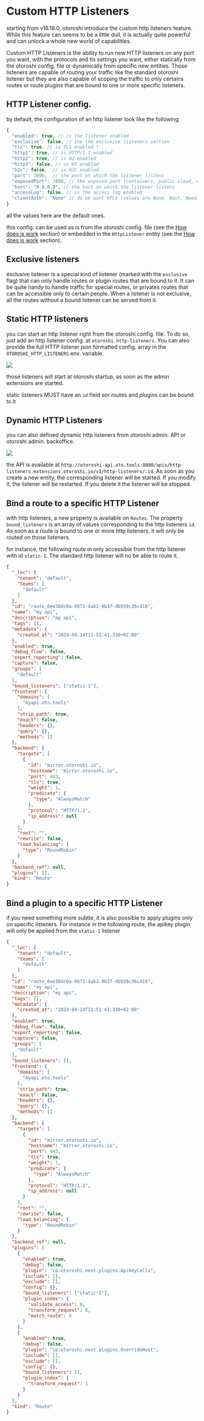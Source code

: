 # Custom HTTP Listeners

starting from v16.18.0, otoroshi introduce the custom http listeners feature. While this feature can seems to be a little dull, it is actually quite powerful and can unlock a whole new world of capabilities.

Custom HTTP Listeners is the ability to run new HTTP listeners on any port you want, with the protocols and tls settings you want, either statically from the otoroshi config. file or dynamically from specific new entities. Those listeners are capable of routing your traffic like the standard otoroshi listener but they are also capable of scoping the traffic to only certains routes or route plugins that are bound to one or more specific listeners.

## HTTP Listener config.

by default, the configuration of an http listener look like the following

```javascript
{
  "enabled": true, // is the listener enabled
  "exclusive": false, // the the exclusive listeners section
  "tls": true, // is TLS enabled ?
  "http1": true, // is HTTP/1.1 enabled
  "http2": true, // is H2 enabled
  "http3": false, // is H3 enabled
  "h2c": false,  // is H2C enabled
  "port": 7890,  // the port on which the listener listens
  "exposedPort": 7890, // the exposed port (containers, public cloud, etc ...)
  "host": "0.0.0.0", // the host on which the listener listens
  "accessLog": false, // is the access log enabled
  "clientAuth": "None" // do we want mTLS (values are None, Want, Need) ?
}
```

all the values here are the default ones.

this config. can be used as is from the otoroshi config. file (see the [How does is work](#static-http-listeners) section) or embedded in the `HttpListener` entity (see the [How does is work](#dynamic-http-listeners) section).

## Exclusive listeners

exclusive listener is a special kind of listener (marked with the `exclusive` flag) that can only handle routes or plugin routes that are bound to it. It can be quite handy to handle traffic for special routes, or privates routes that can be accessible only to certain people. When a listener is not exclusive, all the routes without a bound listener can be served from it.

## Static HTTP listeners

you can start an http listener right from the otoroshi config. file. To do so, just add an http listener config. at `otoroshi.http-listeners`. You can also provide the full HTTP listener json formatted config. array in the `OTOROSHI_HTTP_LISTENERS` env. variable.

<img src="../imgs/http-listener-static.png" />

those listeners will start at otoroshi startup, as soon as the admin extensions are started.

static listeners MUST have an `id` field sor routes and plugins can be bound to it

## Dynamic HTTP Listeners

you can also defined dynamic http listeners from otoroshi admin. API or otoroshi admin. backoffice.

<img src="../imgs/http-listener-dynamic.png" />

the API is available at `http://otoroshi-api.oto.tools:8080/apis/http-listeners.extensions.otoroshi.io/v1/http-listeners/:id`. As soon as you create a new entity, the corresponding listener will be started. If you modify it, the listener will be restarted. If you delete it the listener will be stopped. 

## Bind a route to a specific HTTP Listener

with http listeners, a new property is available on `Routes`. The property `bound_listeners` is an array of values corresponding to the http listeners `id`. As soon as a route is bound to one or more http listeners, it will only be routed on those listeners.

for instance, the following route in only accessible from the http listener with id `static-1`. The standard http listener will no be able to route it.

```json
{
  "_loc": {
    "tenant": "default",
    "teams": [
      "default"
    ]
  },
  "id": "route_6ee30dc0a-0871-4ab2-9b37-db939c36c418",
  "name": "my api",
  "description": "my api",
  "tags": [],
  "metadata": {
    "created_at": "2024-04-24T11:51:41.330+02:00"
  },
  "enabled": true,
  "debug_flow": false,
  "export_reporting": false,
  "capture": false,
  "groups": [
    "default"
  ],
  "bound_listeners": ["static-1"],
  "frontend": {
    "domains": [
      "myapi.oto.tools"
    ],
    "strip_path": true,
    "exact": false,
    "headers": {},
    "query": {},
    "methods": []
  },
  "backend": {
    "targets": [
      {
        "id": "mirror.otoroshi.io",
        "hostname": "mirror.otoroshi.io",
        "port": 443,
        "tls": true,
        "weight": 1,
        "predicate": {
          "type": "AlwaysMatch"
        },
        "protocol": "HTTP/1.1",
        "ip_address": null
      }
    ],
    "root": "",
    "rewrite": false,
    "load_balancing": {
      "type": "RoundRobin"
    }
  },
  "backend_ref": null,
  "plugins": [],
  "kind": "Route"
}
```

## Bind a plugin to a specific HTTP Listener

if you need something more subtle, it is also possible to apply plugins only on specific listeners. For instance in the following route, the apikey plugin will only be applied from the `static-1` listener

```json
{
  "_loc": {
    "tenant": "default",
    "teams": [
      "default"
    ]
  },
  "id": "route_6ee30dc0a-0871-4ab2-9b37-db939c36c418",
  "name": "my api",
  "description": "my api",
  "tags": [],
  "metadata": {
    "created_at": "2024-04-24T11:51:41.330+02:00"
  },
  "enabled": true,
  "debug_flow": false,
  "export_reporting": false,
  "capture": false,
  "groups": [
    "default"
  ],
  "bound_listeners": [],
  "frontend": {
    "domains": [
      "myapi.oto.tools"
    ],
    "strip_path": true,
    "exact": false,
    "headers": {},
    "query": {},
    "methods": []
  },
  "backend": {
    "targets": [
      {
        "id": "mirror.otoroshi.io",
        "hostname": "mirror.otoroshi.io",
        "port": 443,
        "tls": true,
        "weight": 1,
        "predicate": {
          "type": "AlwaysMatch"
        },
        "protocol": "HTTP/1.1",
        "ip_address": null
      }
    ],
    "root": "",
    "rewrite": false,
    "load_balancing": {
      "type": "RoundRobin"
    }
  },
  "backend_ref": null,
  "plugins": [
    {
      "enabled": true,
      "debug": false,
      "plugin": "cp:otoroshi.next.plugins.ApikeyCalls",
      "include": [],
      "exclude": [],
      "config": {},
      "bound_listeners": ["static-1"],
      "plugin_index": {
        "validate_access": 0,
        "transform_request": 0,
        "match_route": 0
      }
    },
    {
      "enabled": true,
      "debug": false,
      "plugin": "cp:otoroshi.next.plugins.OverrideHost",
      "include": [],
      "exclude": [],
      "config": {},
      "bound_listeners": [],
      "plugin_index": {
        "transform_request": 1
      }
    }
  ],
  "kind": "Route"
}
```
